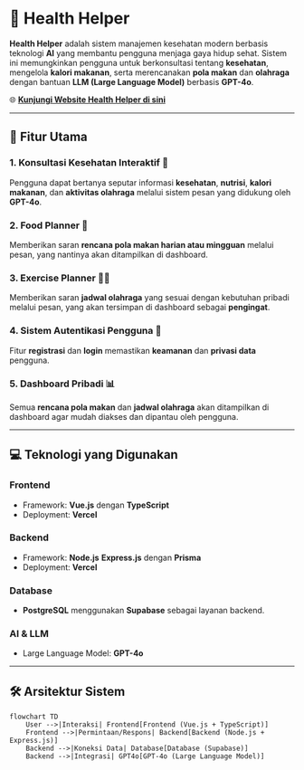 # 🚀 Health Helper

**Health Helper** adalah sistem manajemen kesehatan modern berbasis teknologi **AI** yang membantu pengguna menjaga gaya hidup sehat. Sistem ini memungkinkan pengguna untuk berkonsultasi tentang **kesehatan**, mengelola **kalori makanan**, serta merencanakan **pola makan** dan **olahraga** dengan bantuan **LLM (Large Language Model)** berbasis **GPT-4o**.

🌐 **[Kunjungi Website Health Helper di sini](https://frontend-health-helper.vercel.app/)**  

---

## 📝 **Fitur Utama**

### 1. Konsultasi Kesehatan Interaktif 💬  
Pengguna dapat bertanya seputar informasi **kesehatan**, **nutrisi**, **kalori makanan**, dan **aktivitas olahraga** melalui sistem pesan yang didukung oleh **GPT-4o**.

### 2. Food Planner 🍎  
Memberikan saran **rencana pola makan harian atau mingguan** melalui pesan, yang nantinya akan ditampilkan di dashboard.

### 3. Exercise Planner 🏃‍♂️  
Memberikan saran **jadwal olahraga** yang sesuai dengan kebutuhan pribadi melalui pesan, yang akan tersimpan di dashboard sebagai **pengingat**.

### 4. Sistem Autentikasi Pengguna 🔐  
Fitur **registrasi** dan **login** memastikan **keamanan** dan **privasi data** pengguna.

### 5. Dashboard Pribadi 📊  
Semua **rencana pola makan** dan **jadwal olahraga** akan ditampilkan di dashboard agar mudah diakses dan dipantau oleh pengguna.

---

## 💻 **Teknologi yang Digunakan**

### **Frontend**  
- Framework: **Vue.js** dengan **TypeScript**  
- Deployment: **Vercel**  

### **Backend**  
- Framework: **Node.js** **Express.js** dengan **Prisma**  
- Deployment: **Vercel**  

### **Database**  
- **PostgreSQL** menggunakan **Supabase** sebagai layanan backend.  

### **AI & LLM**  
- Large Language Model: **GPT-4o**  

---

## 🛠️ **Arsitektur Sistem**

```mermaid
flowchart TD
    User -->|Interaksi| Frontend[Frontend (Vue.js + TypeScript)]
    Frontend -->|Permintaan/Respons| Backend[Backend (Node.js + Express.js)]
    Backend -->|Koneksi Data| Database[Database (Supabase)]
    Backend -->|Integrasi| GPT4o[GPT-4o (Large Language Model)]
